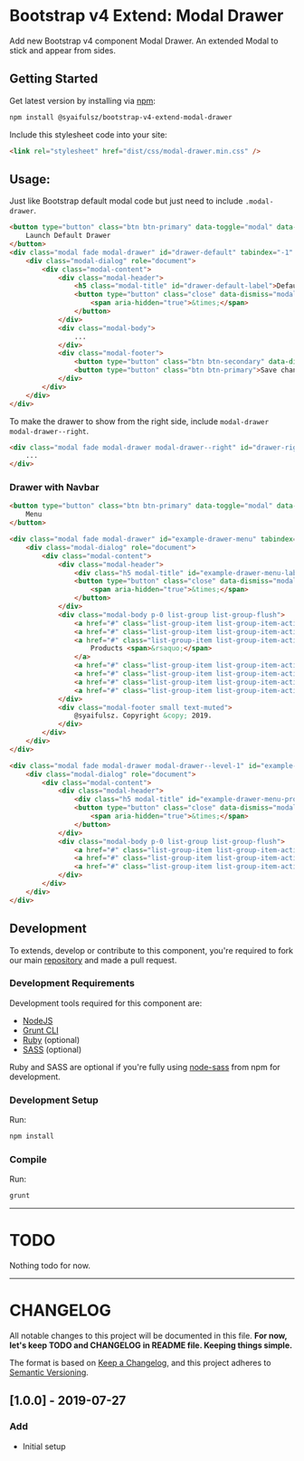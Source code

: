# Bootstrap v4 Extend: Modal Drawer

Add new Bootstrap v4 component Modal Drawer. An extended Modal to stick and appear from sides.

## Getting Started

Get latest version by installing via [npm](https://www.npmjs.com/package/@syaifulsz/bootstrap-v4-extend-modal-drawer):

```sh
npm install @syaifulsz/bootstrap-v4-extend-modal-drawer
```

Include this stylesheet code into your site:

```html
<link rel="stylesheet" href="dist/css/modal-drawer.min.css" />
```

## Usage:

Just like Bootstrap default modal code but just need to include `.modal-drawer`.

```html
<button type="button" class="btn btn-primary" data-toggle="modal" data-target="#drawer-default">
    Launch Default Drawer
</button>
<div class="modal fade modal-drawer" id="drawer-default" tabindex="-1" role="dialog" aria-labelledby="drawer-default-label" aria-hidden="true">
    <div class="modal-dialog" role="document">
        <div class="modal-content">
            <div class="modal-header">
                <h5 class="modal-title" id="drawer-default-label">Default Drawer</h5>
                <button type="button" class="close" data-dismiss="modal" aria-label="Close">
                    <span aria-hidden="true">&times;</span>
                </button>
            </div>
            <div class="modal-body">
                ...
            </div>
            <div class="modal-footer">
                <button type="button" class="btn btn-secondary" data-dismiss="modal">Close</button>
                <button type="button" class="btn btn-primary">Save changes</button>
            </div>
        </div>
    </div>
</div>
```

To make the drawer to show from the right side, include `modal-drawer modal-drawer--right`.

```html
<div class="modal fade modal-drawer modal-drawer--right" id="drawer-right" tabindex="-1" role="dialog" aria-labelledby="drawer-right-label" aria-hidden="true">
    ...
</div>
```

### Drawer with Navbar

```html
<button type="button" class="btn btn-primary" data-toggle="modal" data-target="#example-drawer-menu">
    Menu
</button>

<div class="modal fade modal-drawer" id="example-drawer-menu" tabindex="-1" role="dialog" aria-labelledby="example-drawer-menu-label" aria-hidden="true">
    <div class="modal-dialog" role="document">
        <div class="modal-content">
            <div class="modal-header">
                <div class="h5 modal-title" id="example-drawer-menu-label">Menu</div>
                <button type="button" class="close" data-dismiss="modal" aria-label="Close">
                    <span aria-hidden="true">&times;</span>
                </button>
            </div>
            <div class="modal-body p-0 list-group list-group-flush">
                <a href="#" class="list-group-item list-group-item-action">Home</a>
                <a href="#" class="list-group-item list-group-item-action">About</a>
                <a href="#" class="list-group-item list-group-item-action d-flex justify-content-between align-items-center" data-toggle="modal" data-target="#example-drawer-menu-products">
                    Products <span>&rsaquo;</span>
                </a>
                <a href="#" class="list-group-item list-group-item-action">Services</a>
                <a href="#" class="list-group-item list-group-item-action">Store</a>
                <a href="#" class="list-group-item list-group-item-action">Contact</a>
                <a href="#" class="list-group-item list-group-item-action disabled" tabindex="-1" aria-disabled="true">Partner</a>
            </div>
            <div class="modal-footer small text-muted">
                @syaifulsz. Copyright &copy; 2019.
            </div>
        </div>
    </div>
</div>

<div class="modal fade modal-drawer modal-drawer--level-1" id="example-drawer-menu-products" tabindex="-1" role="dialog" aria-labelledby="example-drawer-menu-products-label" aria-hidden="true">
    <div class="modal-dialog" role="document">
        <div class="modal-content">
            <div class="modal-header">
                <div class="h5 modal-title" id="example-drawer-menu-products-label">Product</div>
                <button type="button" class="close" data-dismiss="modal" aria-label="Close">
                    <span aria-hidden="true">&times;</span>
                </button>
            </div>
            <div class="modal-body p-0 list-group list-group-flush">
                <a href="#" class="list-group-item list-group-item-action">Product 1</a>
                <a href="#" class="list-group-item list-group-item-action">Product 2</a>
                <a href="#" class="list-group-item list-group-item-action">Product 3</a>
            </div>
        </div>
    </div>
</div>
```

## Development

To extends, develop or contribute to this component, you're required to fork our main [repository](https://github.com/syaifulsz/my-css-components) and made a pull request.

### Development Requirements

Development tools required for this component are:

- [NodeJS](https://nodejs.org/en/)
- [Grunt CLI](https://gruntjs.com)
- [Ruby](https://www.ruby-lang.org/en/) (optional)
- [SASS](https://sass-lang.com) (optional)

Ruby and SASS are optional if you're fully using [node-sass](https://github.com/sass/node-sass) from npm for development.

### Development Setup

Run:

```sh
npm install
```

### Compile

Run:

```sh
grunt
```
---

# TODO

Nothing todo for now.

---

# CHANGELOG

All notable changes to this project will be documented in this file. **For now, let's keep TODO and CHANGELOG in README file. Keeping things simple.**

The format is based on [Keep a Changelog](https://keepachangelog.com/en/1.0.0/),
and this project adheres to [Semantic Versioning](https://semver.org/spec/v2.0.0.html).

## [1.0.0] - 2019-07-27
### Add
- Initial setup
